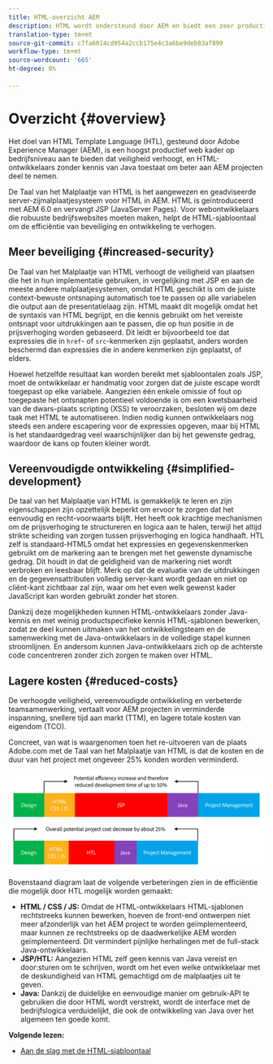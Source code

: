 ```yaml
---
title: HTML-overzicht AEM
description: HTML wordt ondersteund door AEM en biedt een zeer productief webframework op bedrijfsniveau dat de beveiliging verhoogt. HTML-ontwikkelaars zonder Java-kennis kunnen dan beter deelnemen aan AEM projecten.
translation-type: tm+mt
source-git-commit: c7fa6014cd954a2ccb175e4c3a6be9deb83af890
workflow-type: tm+mt
source-wordcount: '665'
ht-degree: 0%

---
```



# Overzicht {#overview}

Het doel van HTML Template Language (HTL), gesteund door Adobe Experience Manager (AEM), is een hoogst productief web kader op bedrijfsniveau aan te bieden dat veiligheid verhoogt, en HTML-ontwikkelaars zonder kennis van Java toestaat om beter aan AEM projecten deel te nemen.

De Taal van het Malplaatje van HTML is het aangewezen en geadviseerde server-zijmalplaatjesysteem voor HTML in AEM. HTML is geïntroduceerd met AEM 6.0 en vervangt JSP (JavaServer Pages). Voor webontwikkelaars die robuuste bedrijfswebsites moeten maken, helpt de HTML-sjabloontaal om de efficiëntie van beveiliging en ontwikkeling te verhogen.

## Meer beveiliging {#increased-security}

De Taal van het Malplaatje van HTML verhoogt de veiligheid van plaatsen die het in hun implementatie gebruiken, in vergelijking met JSP en aan de meeste andere malplaatjesystemen, omdat HTML geschikt is om de juiste context-bewuste ontsnaping automatisch toe te passen op alle variabelen die output aan de presentatielaag zijn. HTML maakt dit mogelijk omdat het de syntaxis van HTML begrijpt, en die kennis gebruikt om het vereiste ontsnapt voor uitdrukkingen aan te passen, die op hun positie in de prijsverhoging worden gebaseerd. Dit leidt er bijvoorbeeld toe dat expressies die in `href`- of `src`-kenmerken zijn geplaatst, anders worden beschermd dan expressies die in andere kenmerken zijn geplaatst, of elders.

Hoewel hetzelfde resultaat kan worden bereikt met sjabloontalen zoals JSP, moet de ontwikkelaar er handmatig voor zorgen dat de juiste escape wordt toegepast op elke variabele. Aangezien één enkele omissie of fout op toegepaste het ontsnapten potentieel voldoende is om een kwetsbaarheid van de dwars-plaats scripting (XSS) te veroorzaken, besloten wij om deze taak met HTML te automatiseren. Indien nodig kunnen ontwikkelaars nog steeds een andere escapering voor de expressies opgeven, maar bij HTML is het standaardgedrag veel waarschijnlijker dan bij het gewenste gedrag, waardoor de kans op fouten kleiner wordt.

## Vereenvoudigde ontwikkeling {#simplified-development}

De taal van het Malplaatje van HTML is gemakkelijk te leren en zijn eigenschappen zijn opzettelijk beperkt om ervoor te zorgen dat het eenvoudig en recht-voorwaarts blijft. Het heeft ook krachtige mechanismen om de prijsverhoging te structureren en logica aan te halen, terwijl het altijd strikte scheiding van zorgen tussen prijsverhoging en logica handhaaft. HTL zelf is standaard-HTML5 omdat het expressies en gegevenskenmerken gebruikt om de markering aan te brengen met het gewenste dynamische gedrag. Dit houdt in dat de geldigheid van de markering niet wordt verbroken en leesbaar blijft. Merk op dat de evaluatie van de uitdrukkingen en de gegevensattributen volledig server-kant wordt gedaan en niet op cliënt-kant zichtbaar zal zijn, waar om het even welk gewenst kader JavaScript kan worden gebruikt zonder het storen.

Dankzij deze mogelijkheden kunnen HTML-ontwikkelaars zonder Java-kennis en met weinig productspecifieke kennis HTML-sjablonen bewerken, zodat ze deel kunnen uitmaken van het ontwikkelingsteam en de samenwerking met de Java-ontwikkelaars in de volledige stapel kunnen stroomlijnen. En andersom kunnen Java-ontwikkelaars zich op de achterste code concentreren zonder zich zorgen te maken over HTML.

## Lagere kosten {#reduced-costs}

De verhoogde veiligheid, vereenvoudigde ontwikkeling en verbeterde teamsamenwerking, vertaalt voor AEM projecten in verminderde inspanning, snellere tijd aan markt (TTM), en lagere totale kosten van eigendom (TCO).

Concreet, van wat is waargenomen toen het re-uitvoeren van de plaats Adobe.com met de Taal van het Malplaatje van HTML is dat de kosten en de duur van het project met ongeveer 25% konden worden verminderd.

![Effectieve toename en kostenverlaging](assets/chlimage_1.png)

Bovenstaand diagram laat de volgende verbeteringen zien in de efficiëntie die mogelijk door HTL mogelijk worden gemaakt:

* **HTML / CSS / JS:** Omdat de HTML-ontwikkelaars HTML-sjablonen rechtstreeks kunnen bewerken, hoeven de front-end ontwerpen niet meer afzonderlijk van het AEM project te worden geïmplementeerd, maar kunnen ze rechtstreeks op de daadwerkelijke AEM worden geïmplementeerd. Dit vermindert pijnlijke herhalingen met de full-stack Java-ontwikkelaars.
* **JSP/HTL:** Aangezien HTML zelf geen kennis van Java vereist en door:sturen om te schrijven, wordt om het even welke ontwikkelaar met de deskundigheid van HTML gemachtigd om de malplaatjes uit te geven.
* **Java:** Dankzij de duidelijke en eenvoudige manier om gebruik-API te gebruiken die door HTML wordt verstrekt, wordt de interface met de bedrijfslogica verduidelijkt, die ook de ontwikkeling van Java over het algemeen ten goede komt.

**Volgende lezen:**

* [Aan de slag met de HTML-sjabloontaal](getting-started.md)
